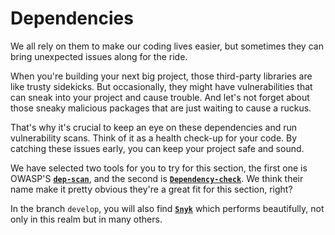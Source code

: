 # Dependencies

We all rely on them to make our coding lives easier, but sometimes they can bring unexpected issues along for the ride.

When you're building your next big project, those third-party libraries are like trusty sidekicks. But occasionally, they might have vulnerabilities that can sneak into your project and cause trouble. And let's not forget about those sneaky malicious packages that are just waiting to cause a ruckus.

That's why it's crucial to keep an eye on these dependencies and run vulnerability scans. Think of it as a health check-up for your code. By catching these issues early, you can keep your project safe and sound.

We have selected two tools for you to try for this section, the first one is OWASP'S [**`dep-scan`**](https://github.com/owasp-dep-scan/dep-scan), and the second is [**`Dependency-check`**](https://github.com/jeremylong/DependencyCheck). We think their name make it pretty obvious they're a great fit for this section, right?

In the branch `develop`, you will also find [**`Snyk`**](https://github.com/snyk/cli) which performs beautifully, not only in this realm but in many others.
